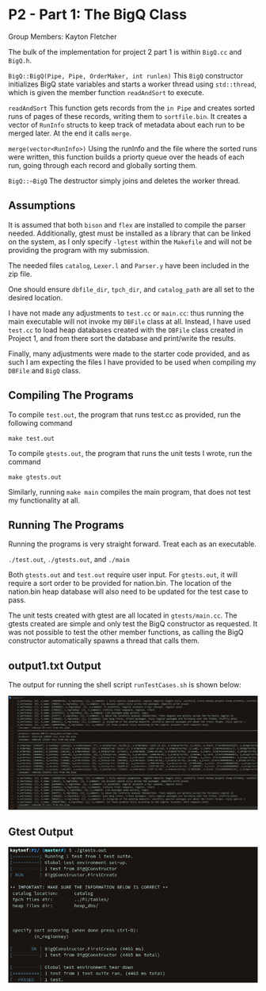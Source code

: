 # P2 - Part 1: The BigQ Class

Group Members: Kayton Fletcher

The bulk of the implementation for project 2 part 1 is within `BigQ.cc` and `BigQ.h`. 

`BigQ::BigQ(Pipe, Pipe, OrderMaker, int runlen)`
This `BigQ` constructor initializes BigQ state variables and starts a worker thread using `std::thread`, which is given the member function `readAndSort` to execute.

`readAndSort`
This function gets records from the `in Pipe` and creates sorted runs of pages of these records, writing them to `sortfile.bin`. It creates a vector of `RunInfo` structs to keep track of metadata about each run to be merged later. At the end it calls `merge`.

`merge(vector<RunInfo>)`
Using the runInfo and the file where the sorted runs were written, this function builds a priorty queue over the heads of each run, going through each record and globally sorting them.

`BigQ::~BigQ`
The destructor simply joins and deletes the worker thread.


## Assumptions
It is assumed that both `bison` and `flex` are installed to compile the parser needed. Additionally, gtest must be installed as a library that can be linked on the system, as I only specify `-lgtest` within the `Makefile` and will not be providing the program with my submission.

The needed files `catalog`, `Lexer.l` and `Parser.y` have been included in the zip file.

One should ensure `dbfile_dir`, `tpch_dir`, and `catalog_path` are all set to the desired location.

I have not made any adjustments to `test.cc` or `main.cc`: thus running the main executable will not invoke my `DBFile` class at all. Instead, I have used `test.cc` to load heap databases created with the `DBFile` class created in Project 1, and from there sort the database and print/write the results.

Finally, many adjustments were made to the starter code provided, and as such I am expecting the files I have provided to be used when compiling my `DBFile` and `BigQ` class.

## Compiling The Programs
To compile `test.out`, the program that runs test.cc as provided, run the following command
``` 
make test.out
```
To compile `gtests.out`, the program that runs the unit tests I wrote, run the command
```
make gtests.out
```

Similarly, running `make main` compiles the main program, that does not test my functionality at all.

## Running The Programs
Running the programs is very straight forward. Treat each as an executable.

`./test.out`, `./gtests.out`, and `./main`

Both `gtests.out` and `test.out` require user input. For `gtests.out`, it will require a sort order to be provided for nation.bin. The location of the nation.bin heap database will also need to be updated for the test case to pass.

The unit tests created with gtest are all located in `gtests/main.cc`. The gtests created are simple and only test the BigQ constructor as requested. It was not possible to test the other member functions, as calling the BigQ constructor automatically spawns a thread that calls them.

## output1.txt Output
The output for running the shell script `runTestCases.sh` is shown below:

![Import File](screenshots/2021-02-18-223330_1918x875_scrot.png)


## Gtest Output
![Import File](screenshots/2021-02-18-234916_931x507_scrot.png)

